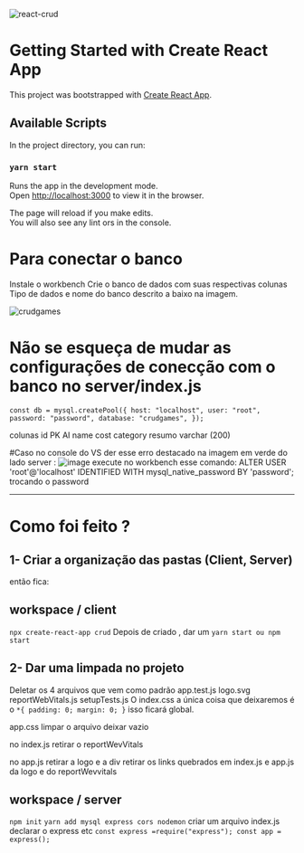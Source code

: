 


![react-crud](https://user-images.githubusercontent.com/37938486/171861719-4d3d2408-7a92-4462-bc71-785650e5e204.png)

# Getting Started with Create React App

This project was bootstrapped with [Create React App](https://github.com/facebook/create-react-app).

## Available Scripts

In the project directory, you can run:

### `yarn start`

Runs the app in the development mode.\
Open [http://localhost:3000](http://localhost:3000) to view it in the browser.

The page will reload if you make edits.\
You will also see any lint 
ors in the console.

# Para conectar o banco 
Instale o workbench 
Crie o banco de dados com suas respectivas colunas
Tipo de dados e nome do banco descrito a baixo na imagem.

![crudgames](https://user-images.githubusercontent.com/37938486/171411767-959a3dc7-9e40-4164-b90e-c2aa3fdefb84.png)

# Não se esqueça de mudar as configurações de conecção com o banco no server/index.js
`const db = mysql.createPool({
  host: "localhost",
  user: "root",
  password: "password",
  database: "crudgames",
});`

colunas
id PK AI
name
cost
category
resumo varchar (200)

#Caso no console do VS der esse erro destacado na imagem em verde do lado server :
![image](https://user-images.githubusercontent.com/37938486/172198561-d1394fec-635d-4cd3-b2bd-b7e76b6dc472.png)
execute no workbench esse comando: 
ALTER USER 'root'@'localhost' IDENTIFIED WITH mysql_native_password BY 'password';
trocando o password
 
______________________________________________________________________________________________________________________________

# Como foi feito ?

## 1- Criar a organização das pastas (Client, Server)
então fica: 
## workspace / client
`npx create-react-app crud`
Depois de criado , dar um 
`yarn start ou npm start`

## 2- Dar uma limpada no projeto
Deletar os 4 arquivos que vem como padrão
app.test.js
logo.svg
reportWebVitals.js
setupTests.js
O index.css a única coisa que deixaremos é o 
`*{
padding: 0;
margin: 0;
}`
isso ficará global.

app.css limpar o arquivo deixar vazio

no index.js 
retirar o reportWevVitals

no app.js retirar a logo e a div
retirar os links quebrados em index.js e app.js da logo e do reportWevvitals

## workspace / server

`npm init`
`yarn add mysql express cors nodemon`
criar um arquivo
 index.js
declarar o express etc
`const express =require("express");
const app = express();`









